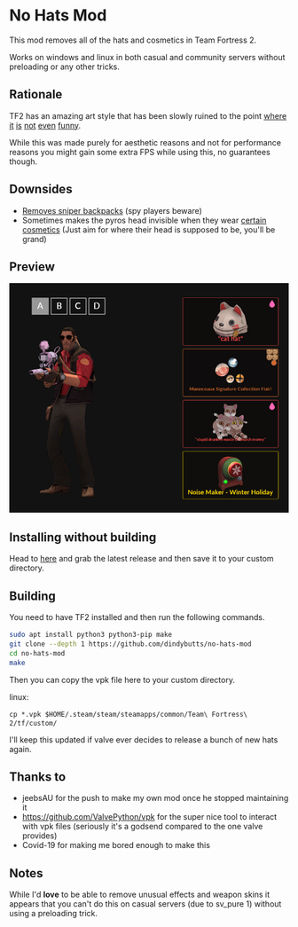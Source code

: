 # No Hats Mod

This mod removes all of the hats and cosmetics in Team Fortress 2.

Works on windows and linux in both casual and community servers without preloading or any other tricks.

## Rationale
TF2 has an amazing art style that has been slowly ruined to the point [where](https://wiki.teamfortress.com/w/images/9/96/Filamental.png) [it](https://wiki.teamfortress.com/w/images/5/54/The_Monster_Mash-Up_Pack.png) [is](https://wiki.teamfortress.com/w/images/0/0f/Area_451.png) [not](https://wiki.teamfortress.com/w/images/f/f5/Potassium_Bonnett.png) [even](https://wiki.teamfortress.com/w/images/2/29/Dadliest_Catch.png) [funny](https://wiki.teamfortress.com/w/images/f/f3/Isolationist_Pack.png).

While this was made purely for aesthetic reasons and not for performance reasons you might gain some extra FPS while using this, no guarantees though.

## Downsides
* [Removes sniper backpacks](images/1.png) (spy players beware)
* Sometimes makes the pyros head invisible when they wear [certain cosmetics](images/2.png) (Just aim for where their head is supposed to be, you'll be grand)

## Preview
![example](images/3.png)

## Installing without building
Head to [here](https://github.com/dindybutts/no-hats-mod/releases/latest) and grab the latest release and then save it to your custom directory.

## Building
You need to have TF2 installed and then run the following commands.

```bash
sudo apt install python3 python3-pip make
git clone --depth 1 https://github.com/dindybutts/no-hats-mod
cd no-hats-mod
make
```

Then you can copy the vpk file here to your custom directory.

linux:
```
cp *.vpk $HOME/.steam/steam/steamapps/common/Team\ Fortress\ 2/tf/custom/
```

I'll keep this updated if valve ever decides to release a bunch of new hats again.

## Thanks to
* jeebsAU for the push to make my own mod once he stopped maintaining it
* https://github.com/ValvePython/vpk for the super nice tool to interact with vpk files (seriously it's a godsend compared to the one valve provides)
* Covid-19 for making me bored enough to make this

## Notes
While I'd **love** to be able to remove unusual effects and weapon skins it appears that you can't do this on casual servers (due to sv_pure 1) without using a preloading trick.

